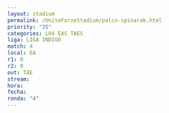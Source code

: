 ```yaml
---
layout: stadium
permalink: /UniteForzeStadium/palco-spinarak.html
priority: "35"
categories: LO4 EAS TAES
liga: LIGA INDIGO
match: 4
local: EA
r1: 0
r2: 0
out: TAE
stream: 
hora: 
fecha: 
ronda: "4"
---
```

